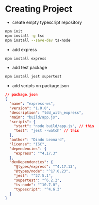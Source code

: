 # Creating Project

- create empty typescript repository

```sh
npm init
npm install -g tsc
npm install --save-dev ts-node
```

- add express

```sh
npm install express
```

- add test package

```sh
npm install jest supertest
```

- add scripts on package.json

```json
// package.json
{
  "name": "express-ws",
  "version": "1.0.0",
  "description": "tdd_with_express",
  "main": "build/app.js",
  "scripts": {
    "start": "node build/app.js", // this
    "test": "jest --watch" // this
  },
  "author": "Dindo Leonard",
  "license": "ISC",
  "dependencies": {
    "express": "^4.17.3"
  },
  "devDependencies": {
    "@types/express": "^4.17.13",
    "@types/node": "^17.0.23",
    "jest": "^27.5.1",
    "supertest": "^6.2.2",
    "ts-node": "^10.7.0",
    "typescript": "^4.6.3"
  }
}
```
